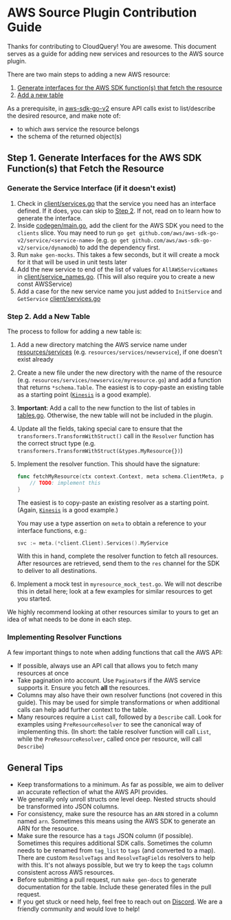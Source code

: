 # AWS Source Plugin Contribution Guide

Thanks for contributing to CloudQuery! You are awesome. This document serves as a guide for adding new services and resources to the AWS source plugin.

There are two main steps to adding a new AWS resource:

1. [Generate interfaces for the AWS SDK function(s) that fetch the resource](#step-1-generate-interfaces-for-the-aws-sdk-functions-that-fetch-the-resource)
2. [Add a new table](#step-2-add-a-new-table)

As a prerequisite, in [aws-sdk-go-v2](https://pkg.go.dev/github.com/aws/aws-sdk-go-v2) ensure API calls exist to list/describe the desired resource, and make note of:

- to which aws service the resource belongs
- the schema of the returned object(s)

## Step 1. Generate Interfaces for the AWS SDK Function(s) that Fetch the Resource

### Generate the Service Interface (if it doesn't exist)

1. Check in [client/services.go](client/services.go) that the service you need has an interface defined. If it does, you can skip to [Step 2](#step-2-add-a-new-table). If not, read on to learn how to generate the interface.
2. Inside [codegen/main.go](codegen/main.go), add the client for the AWS SDK you need to the `clients` slice. You may need to run `go get github.com/aws/aws-sdk-go-v2/service/<service-name>` (e.g. `go get github.com/aws/aws-sdk-go-v2/service/dynamodb`) to add the dependency first.
3. Run `make gen-mocks`. This takes a few seconds, but it will create a mock for it that will be used in unit tests later
4. Add the new service to end of the list of values for `AllAWSServiceNames` in [client/service_names.go](client/service_names.go). (This will also require you to create a new const AWSService<ServiceName>)
5. Add a case for the new service name you just added to `InitService` and `GetService` [client/services.go](client/services.go)


### Step 2. Add a New Table

The process to follow for adding a new table is:

1. Add a new directory matching the AWS service name under [resources/services](resources/services) (e.g. `resources/services/newservice`), if one doesn't exist already
2. Create a new file under the new directory with the name of the resource (e.g. `resources/services/newservice/myresource.go`) and add a function that returns `*schema.Table`. The easiest is to copy-paste an existing table as a starting point ([`Kinesis`](resources/services/kinesis/kinesis.go) is a good example).
3. **Important**: Add a call to the new function to the list of tables in [tables.go](resources/plugin/tables.go). Otherwise, the new table will not be included in the plugin.  
4. Update all the fields, taking special care to ensure that the `transformers.TransformWithStruct()` call in the `Resolver` function has the correct struct type (e.g. `transformers.TransformWithStruct(&types.MyResource{})`)
5. Implement the resolver function. This should have the signature: 
   ```go
   func fetchMyResource(ctx context.Context, meta schema.ClientMeta, parent *schema.Resource, res chan<- interface{}) error {
       // TODO: implement this
   }
   ```
   
   The easiest is to copy-paste an existing resolver as a starting point. (Again, [`Kinesis`](resources/services/kinesis/streams_fetch.go) is a good example.)
   
   You may use a type assertion on `meta` to obtain a reference to your interface functions, e.g.:
   ```go
   svc := meta.(*client.Client).Services().MyService
   ```
   
   With this in hand, complete the resolver function to fetch all resources. After resources are retrieved, send them to the `res` channel for the SDK to deliver to all destinations.
6. Implement a mock test in `myresource_mock_test.go`. We will not describe this in detail here; look at a few examples for similar resources to get you started.

We highly recommend looking at other resources similar to yours to get an idea of what needs to be done in each step.  

### Implementing Resolver Functions

A few important things to note when adding functions that call the AWS API:

- If possible, always use an API call that allows you to fetch many resources at once
- Take pagination into account. Use `Paginator`s if the AWS service supports it. Ensure you fetch **all** the resources.
- Columns may also have their own resolver functions (not covered in this guide). This may be used for simple transformations or when additional calls can help add further context to the table.
- Many resources require a `List` call, followed by a `Describe` call. Look for examples using `PreResourceResolver` to see the canonical way of implementing this. (In short: the table resolver function will call `List`, while the `PreResourceResolver`, called once per resource, will call `Describe`)


## General Tips

- Keep transformations to a minimum. As far as possible, we aim to deliver an accurate reflection of what the AWS API provides.
- We generally only unroll structs one level deep. Nested structs should be transformed into JSON columns. 
- For consistency, make sure the resource has an `ARN` stored in a column named `arn`. Sometimes this means using the AWS SDK to generate an ARN for the resource.
- Make sure the resource has a `tags` JSON column (if possible). Sometimes this requires additional SDK calls. Sometimes the column needs to be renamed from `tag_list` to `tags` (and converted to a map). There are custom `ResolveTags` and `ResolveTagFields` resolvers to help with this. It's not always possible, but we try to keep the `tags` column consistent across AWS resources.
- Before submitting a pull request, run `make gen-docs` to generate documentation for the table. Include these generated files in the pull request.
- If you get stuck or need help, feel free to reach out on [Discord](https://www.cloudquery.io/discord). We are a friendly community and would love to help!
